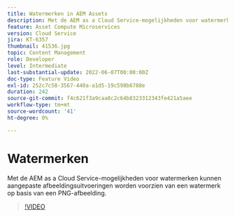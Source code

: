 ```yaml
---
title: Watermerken in AEM Assets
description: Met de AEM as a Cloud Service-mogelijkheden voor watermerken kunnen aangepaste afbeeldingsuitvoeringen worden voorzien van een watermerk op basis van een PNG-afbeelding.
feature: Asset Compute Microservices
version: Cloud Service
jira: KT-6357
thumbnail: 41536.jpg
topic: Content Management
role: Developer
level: Intermediate
last-substantial-update: 2022-06-07T00:00:00Z
doc-type: Feature Video
exl-id: 252c7c58-3567-440a-a1d5-19c598b6788e
duration: 242
source-git-commit: f4c621f3a9caa8c2c64b8323312343fe421a5aee
workflow-type: tm+mt
source-wordcount: '41'
ht-degree: 0%

---
```


# Watermerken

Met de AEM as a Cloud Service-mogelijkheden voor watermerken kunnen aangepaste afbeeldingsuitvoeringen worden voorzien van een watermerk op basis van een PNG-afbeelding.

>[!VIDEO](https://video.tv.adobe.com/v/41536?quality=12&learn=on)
